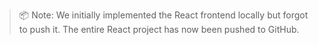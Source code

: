 > 📦 Note: We initially implemented the React frontend locally but forgot to push it. The entire React project has now been pushed to GitHub.
